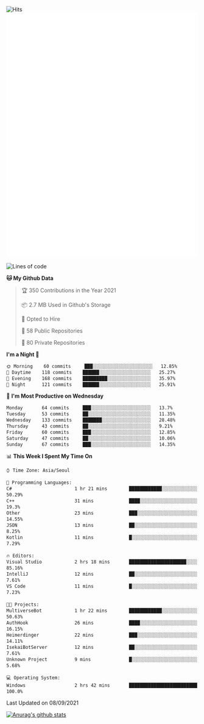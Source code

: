 ![Hits](https://hits.seeyoufarm.com/api/count/incr/badge.svg?url=https%3A%2F%2Fgithub.com%2Fkokose1234&count_bg=%2379C83D&title_bg=%23555555&icon=apple.svg&icon_color=%23E7E7E7&title=hits&edge_flat=false)
<br/>
![Metrics](https://github.com/kokose1234/kokose1234/blob/main/github-metrics.svg)

<!--START_SECTION:waka-->
![Lines of code](https://img.shields.io/badge/From%20Hello%20World%20I%27ve%20Written-12.4%20million%20lines%20of%20code-blue)

**🐱 My Github Data** 

> 🏆 350 Contributions in the Year 2021
 > 
> 📦 2.7 MB Used in Github's Storage 
 > 
> 💼 Opted to Hire
 > 
> 📜 58 Public Repositories 
 > 
> 🔑 80 Private Repositories  
 > 
**I'm a Night 🦉** 

```text
🌞 Morning    60 commits     ███░░░░░░░░░░░░░░░░░░░░░░   12.85% 
🌆 Daytime    118 commits    ██████░░░░░░░░░░░░░░░░░░░   25.27% 
🌃 Evening    168 commits    █████████░░░░░░░░░░░░░░░░   35.97% 
🌙 Night      121 commits    ██████░░░░░░░░░░░░░░░░░░░   25.91%

```
📅 **I'm Most Productive on Wednesday** 

```text
Monday       64 commits     ███░░░░░░░░░░░░░░░░░░░░░░   13.7% 
Tuesday      53 commits     ██░░░░░░░░░░░░░░░░░░░░░░░   11.35% 
Wednesday    133 commits    ███████░░░░░░░░░░░░░░░░░░   28.48% 
Thursday     43 commits     ██░░░░░░░░░░░░░░░░░░░░░░░   9.21% 
Friday       60 commits     ███░░░░░░░░░░░░░░░░░░░░░░   12.85% 
Saturday     47 commits     ██░░░░░░░░░░░░░░░░░░░░░░░   10.06% 
Sunday       67 commits     ███░░░░░░░░░░░░░░░░░░░░░░   14.35%

```


📊 **This Week I Spent My Time On** 

```text
⌚︎ Time Zone: Asia/Seoul

💬 Programming Languages: 
C#                       1 hr 21 mins        ████████████░░░░░░░░░░░░░   50.29% 
C++                      31 mins             ████░░░░░░░░░░░░░░░░░░░░░   19.3% 
Other                    23 mins             ███░░░░░░░░░░░░░░░░░░░░░░   14.55% 
JSON                     13 mins             ██░░░░░░░░░░░░░░░░░░░░░░░   8.25% 
Kotlin                   11 mins             █░░░░░░░░░░░░░░░░░░░░░░░░   7.29%

🔥 Editors: 
Visual Studio            2 hrs 18 mins       █████████████████████░░░░   85.16% 
IntelliJ                 12 mins             ██░░░░░░░░░░░░░░░░░░░░░░░   7.61% 
VS Code                  11 mins             █░░░░░░░░░░░░░░░░░░░░░░░░   7.23%

🐱‍💻 Projects: 
MultiverseBot            1 hr 22 mins        ████████████░░░░░░░░░░░░░   50.63% 
AuthHook                 26 mins             ████░░░░░░░░░░░░░░░░░░░░░   16.15% 
Heimerdinger             22 mins             ███░░░░░░░░░░░░░░░░░░░░░░   14.11% 
IsekaiBotServer          12 mins             ██░░░░░░░░░░░░░░░░░░░░░░░   7.61% 
Unknown Project          9 mins              █░░░░░░░░░░░░░░░░░░░░░░░░   5.68%

💻 Operating System: 
Windows                  2 hrs 42 mins       █████████████████████████   100.0%

```


 Last Updated on 08/09/2021
<!--END_SECTION:waka-->

[![Anurag's github stats](https://github-readme-stats.vercel.app/api?username=kokose1234&theme=dracula)](https://github.com/anuraghazra/github-readme-stats)



	
